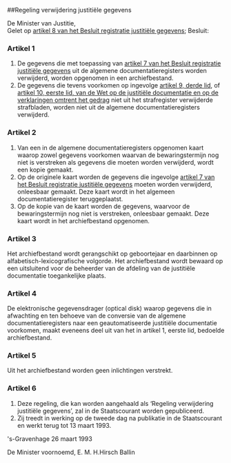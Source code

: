 <meta http-equiv='Content-Type' content='text/html; charset=utf-8' />

##Regeling verwijdering justitiële gegevens

De Minister van Justitie,  
Gelet op [artikel 8 van het Besluit registratie justitiële gegevens](../../../../../../AMvB/besluit/registratie/justitiële/gegevens/BWBR0002293/README.md);
Besluit:    

### Artikel  1  

1.  De gegevens die met toepassing van [artikel 7 van het Besluit registratie justitiële gegevens](../../../../../../AMvB/besluit/registratie/justitiële/gegevens/BWBR0002293/README.md) uit de algemene documentatieregisters worden verwijderd, worden opgenomen in een archiefbestand.   
2.  De gegevens die tevens voorkomen op ingevolge [artikel 9, derde lid](../../../../../../wet/wet/op/de/justitiële/documentatie/en/op/de/verklaringen/omtrent/het/gedrag/BWBR0002195/README.md), of [artikel 10, eerste lid, van de Wet op de justitiële documentatie en op de verklaringen omtrent het gedrag](../../../../../../wet/wet/op/de/justitiële/documentatie/en/op/de/verklaringen/omtrent/het/gedrag/BWBR0002195/README.md) niet uit het strafregister verwijderde strafbladen, worden niet uit de algemene documentatieregisters verwijderd.   

### Artikel  2  

1.  Van een in de algemene documentatieregisters opgenomen kaart waarop zowel gegevens voorkomen waarvan de bewaringstermijn nog niet is verstreken als gegevens die moeten worden verwijderd, wordt een kopie gemaakt.   
2.  Op de originele kaart worden de gegevens die ingevolge [artikel 7 van het Besluit registratie justitiële gegevens](../../../../../../AMvB/besluit/registratie/justitiële/gegevens/BWBR0002293/README.md) moeten worden verwijderd, onleesbaar gemaakt. Deze kaart wordt in het algemeen documentatieregister teruggeplaatst.   
3.  Op de kopie van de kaart worden de gegevens, waarvoor de bewaringstermijn nog niet is verstreken, onleesbaar gemaakt. Deze kaart wordt in het archiefbestand opgenomen.   

### Artikel  3  

Het archiefbestand wordt gerangschikt op geboortejaar en daarbinnen op alfabetisch-lexicografische volgorde. Het archiefbestand wordt bewaard op een uitsluitend voor de beheerder van de afdeling van de justitiële documentatie toegankelijke plaats.  

### Artikel  4  

De elektronische gegevensdrager (optical disk) waarop gegevens die in afwachting en ten behoeve van de conversie van de algemene documentatieregisters naar een geautomatiseerde justitiële documentatie voorkomen, maakt eveneens deel uit van het in artikel 1, eerste lid, bedoelde archiefbestand.  

### Artikel  5  

Uit het archiefbestand worden geen inlichtingen verstrekt.  

### Artikel  6  

1.  Deze regeling, die kan worden aangehaald als ‘Regeling verwijdering justitiële gegevens’, zal in de Staatscourant worden gepubliceerd.   
2.  Zij treedt in werking op de tweede dag na publikatie in de Staatscourant en werkt terug tot 13 maart 1993.   

's-Gravenhage 
26 maart 1993    

De 
Minister voornoemd, 
E. M. H.Hirsch Ballin    
